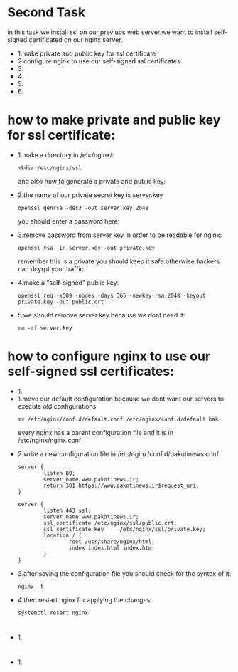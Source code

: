 <h1>Second Task</h1>
<p>
in this task we install ssl on our previuos web server.we want to install self-signed certificated on our nginx server.
</p>
<ul>
<li>1.make private and public key for ssl certificate</li>
<li>2.configure nginx to use our self-signed ssl certificates</li>
<li>3.</li>
<li>4.</li>
<li>5.</li>
<li>6.</li>
</li>
</ul>




<h1>how to make private and public key for ssl certificate:</h1>
<ul>
<li>1.make a directory in /etc/nginx/:

    mkdir /etc/nginx/ssl

</li>

<p>and also how to generate a private and public key:</p>

<li>2.the name of our private secret key is server.key

    openssl genrsa -des3 -out server.key 2048

</li>
<p>you should enter a password here.</p>

<li>3.remove password from server key in order to be readable for nginx:

    openssl rsa -in server.key -out private.key

</li>

<p>remember this is a private you should keep it safe.otherwise hackers can dcyrpt your traffic.</p>

<li>4.make a "self-signed" public key:

    openssl req -x509 -nodes -days 365 -newkey rsa:2048 -keyout private.key -out public.crt

</li>

<li>5.we should remove server.key because we dont need it:

    rm -rf server.key

</li>
</ul>



<h1>how to configure nginx to use our self-signed ssl certificates:</h1>
<ul>


<li>1.


</li>
<li>1.move our default configuration because we dont want our servers to execute old configurations

    mv /etc/nginx/conf.d/default.conf /etc/nginx/conf.d/default.bak

</li>
<p>every nginx has a parent configuration file and it is in /etc/nginx/nginx.conf
</p>
<li>2.write a new configuration file in /etc/nginx/conf.d/pakotinews.conf

    server {
            listen 80;
            server_name www.pakotinews.ir;
            return 301 https://www.pakotinews.ir$request_uri;
    }

    server {
            listen 443 ssl;
            server_name www.pakotinews.ir;
            ssl_certificate /etc/nginx/ssl/public.crt;
            ssl_certificate_key     /etc/nginx/ssl/private.key;
            location / {
                    root /usr/share/nginx/html;
                    index index.html index.htm;
            }
    }

</li>
<li>3.after saving the configuration file you should check for the syntax of it:

    nginx -t 

</li>

<li>4.then restart nginx for applying the changes:

    systemctl resart nginx

</li>


</ul>


<h1></h1>
<ul>
<li>1.</li>
</ul>



<h1></h1>
<ul>
<li>1.</li>
</ul>